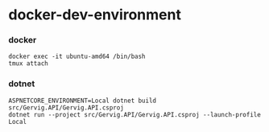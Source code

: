 # docker-dev-environment

### docker
```
docker exec -it ubuntu-amd64 /bin/bash
tmux attach
```

### dotnet
```
ASPNETCORE_ENVIRONMENT=Local dotnet build src/Gervig.API/Gervig.API.csproj
dotnet run --project src/Gervig.API/Gervig.API.csproj --launch-profile Local
```